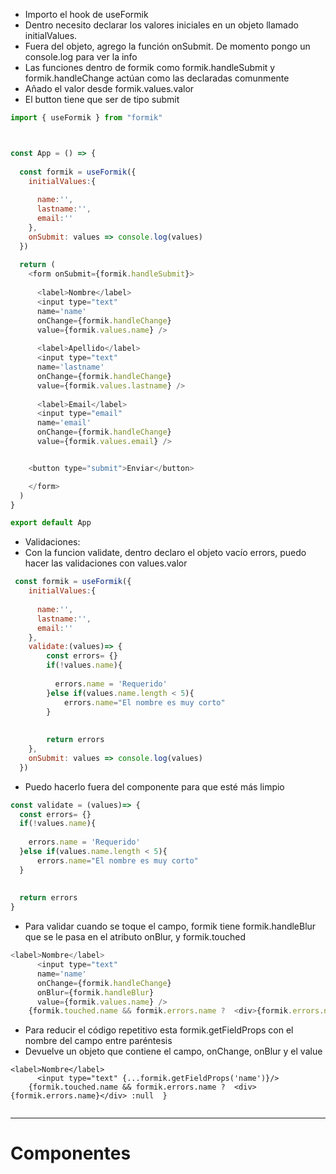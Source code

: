 - Importo el hook de useFormik
- Dentro necesito declarar los valores iniciales en un objeto llamado initialValues.
- Fuera del objeto, agrego la función onSubmit. De momento pongo un console.log para ver la info
- Las funciones dentro de formik  como formik.handleSubmit y formik.handleChange actúan como las declaradas comunmente
- Añado el valor desde formik.values.valor
- El button tiene que ser de tipo submit

~~~~js
import { useFormik } from "formik"



const App = () => {
  
  const formik = useFormik({
    initialValues:{
      
      name:'',
      lastname:'',
      email:''
    },
    onSubmit: values => console.log(values)
  })
  
  return (
    <form onSubmit={formik.handleSubmit}>
      
      <label>Nombre</label>
      <input type="text" 
      name='name' 
      onChange={formik.handleChange} 
      value={formik.values.name} />
      
      <label>Apellido</label>
      <input type="text" 
      name='lastname' 
      onChange={formik.handleChange} 
      value={formik.values.lastname} />
      
      <label>Email</label>
      <input type="email" 
      name='email' 
      onChange={formik.handleChange} 
      value={formik.values.email} />


    <button type="submit">Enviar</button>

    </form>
  )
}

export default App
~~~~

- Validaciones:
- Con la funcion validate, dentro declaro el objeto vacío errors, puedo hacer las validaciones con values.valor

~~~~js
 const formik = useFormik({
    initialValues:{
      
      name:'',
      lastname:'',
      email:''
    },
    validate:(values)=> {
        const errors= {}
        if(!values.name){
          
          errors.name = 'Requerido'
        }else if(values.name.length < 5){
            errors.name="El nombre es muy corto"
        }
        
        
        return errors
    },
    onSubmit: values => console.log(values)
  })

~~~~

- Puedo hacerlo fuera del componente para que esté más limpio

~~~js
const validate = (values)=> {
  const errors= {}
  if(!values.name){
    
    errors.name = 'Requerido'
  }else if(values.name.length < 5){
      errors.name="El nombre es muy corto"
  }
  
  
  return errors
}
~~~~

- Para validar cuando se toque el campo, formik tiene formik.handleBlur que se le pasa en el atributo onBlur, y formik.touched

~~~~js
<label>Nombre</label>
      <input type="text" 
      name='name' 
      onChange={formik.handleChange}
      onBlur={formik.handleBlur} 
      value={formik.values.name} />
    {formik.touched.name && formik.errors.name ?  <div>{formik.errors.name}</div> :null  }

~~~~

- Para reducir el código repetitivo esta formik.getFieldProps con el nombre del campo entre paréntesis
- Devuelve un objeto que contiene el campo, onChange, onBlur y el value

~~~~
<label>Nombre</label>
      <input type="text" {...formik.getFieldProps('name')}/>
    {formik.touched.name && formik.errors.name ?  <div>{formik.errors.name}</div> :null  }


~~~~

-------
# Componentes


